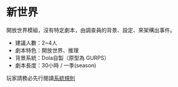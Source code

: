 # 新世界

開放世界模組，沒有特定劇本，由調查員的背景、設定、來架構出事件。

- 建議人數：2~4人
- 劇本特色：開放世界、推理
- 背景系統：Dola自製（原型為 GURPS）
- 劇本長度：30小時 / 一季(season)

玩家請務必先行閱讀[系統規則](./system)
